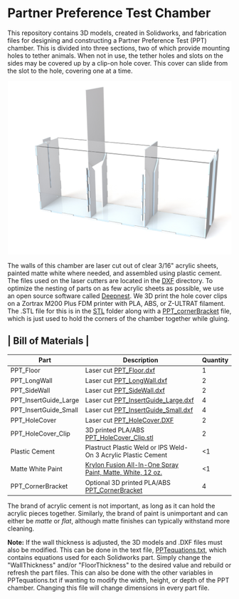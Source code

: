 # Partner Preference Test Chamber

This repository contains 3D models, created in Solidworks, and fabrication files for designing and constructing a Partner Preference Test (PPT) chamber. This is divided into three
sections, two of which provide mounting holes to tether animals. When not in use, the tether holes and slots on the sides may be covered up by a clip-on hole cover. This cover
can slide from the slot to the hole, covering one at a time.

![alt text](/Images/PPT.JPG)

The walls of this chamber are laser cut out of clear 3/16" acrylic sheets, painted matte white where needed, and assembled using plastic cement. The files used on the laser 
cutters are located in the [DXF](/DXF) directory. To optimize the nesting of parts on as few acrylic sheets as possible, we use an open source software called 
[Deepnest](https://deepnest.io/). We 3D print the hole cover clips on a Zortrax M200 Plus FDM printer with PLA, ABS, or Z-ULTRAT filament. The .STL file for this is in the 
[STL](/STL) folder along with a [PPT_cornerBracket](/STL/PPT_cornerBracket.STL) file, which is just used to hold the corners of the chamber together while gluing.


|       Bill of Materials      |
--------------------------------
|Part|Description|Quantity|
----------------------|------------------------------------------------------------------------|-|
PPT_Floor             |Laser cut [PPT_Floor.dxf](/DXF/PPT_Floor.dxf)                           |1|
PPT_LongWall          |Laser cut [PPT_LongWall.dxf](/DXF/PPT_LongWall.dxf)                     |2|
PPT_SideWall          |Laser cut [PPT_SideWall.dxf](/DXF/PPT_SideWall.dxf)                     |2|
PPT_InsertGuide_Large |Laser cut [PPT_InsertGuide_Large.dxf](/DXF/PPT_InsertGuide_Large.dxf)   |4|
PPT_InsertGuide_Small |Laser cut [PPT_InsertGuide_Small.dxf](/DXF/PPT_InsertGuide_Small.dxf)   |4|
PPT_HoleCover         |Laser cut [PPT_HoleCover.DXF](/DXF/PPT_HoleCover.DXF)                   |2|
PPT_HoleCover_Clip    |3D printed PLA/ABS [PPT_HoleCover_Clip.stl](/STL/PPT_HoleCover_Clip.stl)|2|
Plastic Cement        |Plastruct Plastic Weld or IPS Weld-On 3 Acrylic Plastic Cement          |<1|
Matte White Paint     |[Krylon Fusion All-In-One Spray Paint, Matte, White, 12 oz.](https://www.walmart.com/ip/Krylon-Fusion-All-In-One-Spray-Paint-Matte-White-12-oz/678882687)|<1|
PPT_CornerBracket     |Optional 3D printed PLA/ABS [PPT_CornerBracket](/STL/PPT_CornerBracket) |4|

The brand of acrylic cement is not important, as long as it can hold the acrylic pieces together. Similarly, the brand of paint is unimportant and can either be *matte* or *flat*, although matte finishes can typically withstand more cleaning.

**Note:** If the wall 
thickness is adjusted, the 3D models and .DXF files must also be modified. This can be done in the text file, [PPTequations.txt](PPTequations.txt), which contains equations
used for each Solidworks part. Simply change the "WallThickness" and/or "FloorThickness" to the desired value and rebuild or refresh the part files. This can also be done with the
other variables in PPTequations.txt if wanting to modify the width, height, or depth of the PPT chamber. Changing this file will change dimensions in every part file.

